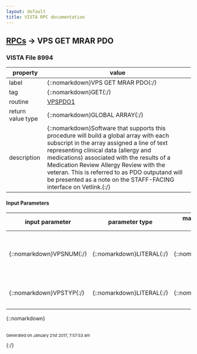 ```yaml
---
layout: default
title: VISTA RPC documentation
---
```




## [RPCs](TableOfContent.md) &#8594; VPS GET MRAR PDO 



### VISTA File 8994 


 property | value 
--- | --- 
 label | {::nomarkdown}VPS GET MRAR PDO{:/}
 tag | {::nomarkdown}GET{:/}
 routine | [VPSPDO1](http://code.osehra.org/dox/Routine_VPSPDO1_source.html)
 return value type | {::nomarkdown}GLOBAL ARRAY{:/}
 description | {::nomarkdown}Software that supports this procedure will build a global array with each subscript in the array assigned a line of text representing clinical data (allergy and medications) associated with the results of a Medication Review Allergy Review with the veteran.  This is referred to as PDO outputand will be presented as a note on the STAFF-FACING interface on Vetlink.{:/}

#### Input Parameters

| input parameter | parameter type | maximum data length | required | description | 
| --- | --- | --- | --- | --- | 
| {::nomarkdown}VPSNUM{:/} | {::nomarkdown}LITERAL{:/} | {::nomarkdown}30{:/} | {::nomarkdown}true{:/} | {::nomarkdown}Patient ID. This parameter value could be SSN, DFN, ICN, or VIC/CAC based on Patient ID Type.{:/} | 
| {::nomarkdown}VPSTYP{:/} | {::nomarkdown}LITERAL{:/} | {::nomarkdown}7{:/} | {::nomarkdown}true{:/} | {::nomarkdown}Patient ID Type. Valid Value is SSN, DFN, ICN, or VIC/CAC{:/} | 

{::nomarkdown} <br/><br/><p style="font-size: 11px">Generated on January 21st 2017, 7:57:53 am</p>{:/}